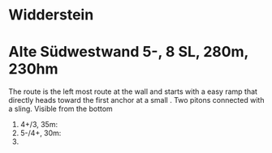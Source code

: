 # Widderstein
# Alte Südwestwand 5-, 8 SL, 280m, 230hm

The route is the left most route at the wall and starts with a easy ramp that directly heads toward the first anchor at a small . Two pitons connected with a sling. Visible from the bottom

1. 4+/3, 35m:
2. 5-/4+, 30m:
3. 
